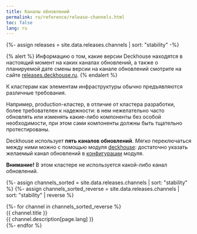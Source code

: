 ```yaml
---
title: Каналы обновлений
permalink: ru/reference/release-channels.html
toc: false
lang: ru
---
```


<link href='../assets/css/releases.css?v={{ 'now' | date: "%Y-%m-%d %H:%M:%S" | sha256 }}' rel='stylesheet' type='text/css' crossorigin="anonymous" />

{%- assign releases = site.data.releases.channels | sort: "stability" -%}

{% alert %}
Информацию о том, какие версии Deckhouse находятся в настоящий момент на каких каналах обновлений, а также о планируемой дате смены версии на канале обновлений смотрите на сайте <a href="https://releases.deckhouse.ru" target="_blank">releases.deckhouse.ru</a>.
{% endalert %}

К кластерам как элементам инфраструктуры обычно предъявляются различные требования.

Например, production-кластер, в отличие от кластера разработки, более требователен к надежности: в нем нежелательно часто обновлять или изменять какие-либо компоненты без особой необходимости, при этом сами компоненты должны быть тщательно протестированы.

Deckhouse использует **пять каналов обновлений**. *Мягко* переключаться между ними можно с помощью модуля [deckhouse](modules/deckhouse/): достаточно указать желаемый канал обновлений в [конфигурации](modules/deckhouse/configuration.html#parameters-releasechannel) модуля.

<div id="releases__stale__block" class="releases__info releases__stale__warning" >
  <strong>Внимание!</strong> В этом кластере не используется какой-либо канал обновлений.
</div>

{%- assign channels_sorted = site.data.releases.channels | sort: "stability" %}
{%- assign channels_sorted_reverse = site.data.releases.channels | sort: "stability" | reverse  %}

<div class="page__container page_releases" markdown="0">
<div class="releases__menu">
{%- for channel in channels_sorted_reverse %}
    <div class="releases__menu-item releases__menu--channel--{{ channel.name }}">
        <div class="releases__menu-item-header">
            <div class="releases__menu-item-title releases__menu--channel--{{ channel.name }}">
                {{ channel.title }}
            </div>
        </div>
        <div class="releases__menu-item-description">
            {{ channel.description[page.lang] }}
        </div>
    </div>
{%- endfor %}
</div>
</div>
